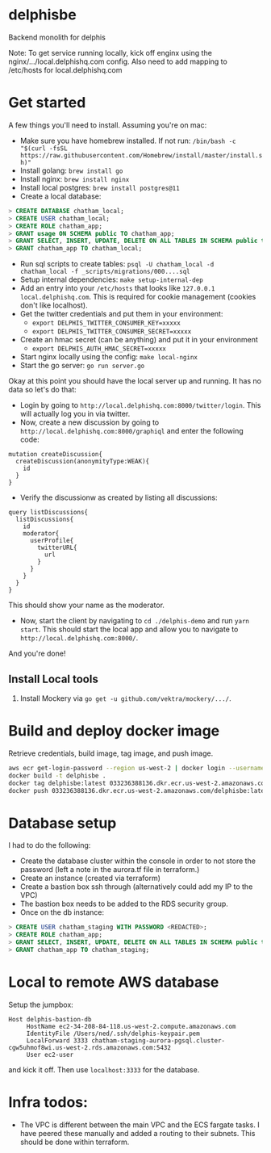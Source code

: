 # delphisbe
Backend monolith for delphis

Note: To get service running locally, kick off enginx using the nginx/.../local.delphishq.com config. Also need to add mapping to /etc/hosts for local.delphishq.com

# Get started
A few things you'll need to install. Assuming you're on mac:
* Make sure you have homebrew installed. If not run: `/bin/bash -c "$(curl -fsSL https://raw.githubusercontent.com/Homebrew/install/master/install.sh)"`
* Install golang: `brew install go`
* Install nginx: `brew install nginx`
* Install local postgres: `brew install postgres@11`
* Create a local database:
```sql
> CREATE DATABASE chatham_local;
> CREATE USER chatham_local;
> CREATE ROLE chatham_app;
> GRANT usage ON SCHEMA public TO chatham_app;
> GRANT SELECT, INSERT, UPDATE, DELETE ON ALL TABLES IN SCHEMA public to chatham_app;
> GRANT chatham_app TO chatham_local;
```
  * Run sql scripts to create tables: `psql -U chatham_local -d chatham_local -f _scripts/migrations/000....sql`
* Setup internal dependencies: `make setup-internal-dep`
* Add an entry into your `/etc/hosts` that looks like `127.0.0.1	local.delphishq.com`. This is required for cookie management (cookies don't like localhost).
* Get the twitter credentials and put them in your environment:
    * `export DELPHIS_TWITTER_CONSUMER_KEY=xxxxx`
    * `export DELPHIS_TWITTER_CONSUMER_SECRET=xxxxx`
* Create an hmac secret (can be anything) and put it in your environment
    * `export DELPHIS_AUTH_HMAC_SECRET=xxxxx`
* Start nginx locally using the config: `make local-nginx`
* Start the go server: `go run server.go`

Okay at this point you should have the local server up and running. It has no data so let's do that:
* Login by going to `http://local.delphishq.com:8000/twitter/login`. This will actually log you in via twitter.
* Now, create a new discussion by going to `http://local.delphishq.com:8000/graphiql` and enter the following code:
```gql
mutation createDiscussion{
  createDiscussion(anonymityType:WEAK){
    id
  }
}
```
* Verify the discussionw as created by listing all discussions:
```gql
query listDiscussions{
  listDiscussions{
    id
    moderator{
      userProfile{
        twitterURL{
          url
        }
      }
    }
  }
}
```
This should show your name as the moderator.
* Now, start the client by navigating to `cd ./delphis-demo` and run `yarn start`. This should start the local app and allow you to navigate to `http://local.delphishq.com:8000/`.

And you're done!

## Install Local tools
1) Install Mockery via `go get -u github.com/vektra/mockery/.../`.

# Build and deploy docker image
Retrieve credentials, build image, tag image, and push image.

```sh
aws ecr get-login-password --region us-west-2 | docker login --username AWS --password-stdin 033236388136.dkr.ecr.us-west-2.amazonaws.com/delphisbe
docker build -t delphisbe .
docker tag delphisbe:latest 033236388136.dkr.ecr.us-west-2.amazonaws.com/delphisbe:latest
docker push 033236388136.dkr.ecr.us-west-2.amazonaws.com/delphisbe:latest
```

# Database setup
I had to do the following:
* Create the database cluster within the console in order to not store the password (left a note in the aurora.tf file in terraform.)
* Create an instance (created via terraform)
* Create a bastion box ssh through (alternatively could add my IP to the VPC)
* The bastion box needs to be added to the RDS security group.
* Once on the db instance:
```sql
> CREATE USER chatham_staging WITH PASSWORD <REDACTED>;
> CREATE ROLE chatham_app;
> GRANT SELECT, INSERT, UPDATE, DELETE ON ALL TABLES IN SCHEMA public to chatham_app;
> GRANT chatham_app TO chatham_staging;
```

# Local to remote AWS database
Setup the jumpbox:
```ssh-config
Host delphis-bastion-db
     HostName ec2-34-208-84-118.us-west-2.compute.amazonaws.com
     IdentityFile /Users/ned/.ssh/delphis-keypair.pem
     LocalForward 3333 chatham-staging-aurora-pgsql.cluster-cgw5uhmof8wi.us-west-2.rds.amazonaws.com:5432
     User ec2-user
```
and kick it off. Then use `localhost:3333` for the database.

# Infra todos:
* The VPC is different between the main VPC and the ECS fargate tasks. I have peered these manually and added a routing to their subnets. This should be done within terraform.
